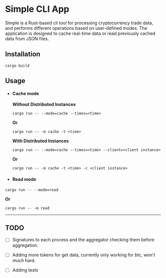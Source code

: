 # Simple CLI App

Simple is a Rust-based cli tool for processing cryptocurrency trade data, and performs different operations based on user-defined modes. The application is designed to cache real-time data or read previously cached data from JSON files.

## Installation
```
cargo build
```


## Usage 

+ #### Cache mode
    **Without Distributed Instances**
    ```
    cargo run -- --mode=cache --times=<time> 
    ```
     **Or**
    ```
    cargo run -- -m cache -t <time> 
    ```
    **With Distributed Instances**
    ```
    cargo run -- --mode=cache --times=<time> --client=<client instance>
    ```
    **Or**
    ```
    cargo run -- -m cache -t <time> -c <client instance>
    ```

+ #### Read mode
```
cargo run -- --mode=read
```
**Or**

```
cargo run -- -m read
```
***
## TODO
+ [ ] Signatures to each process and the aggregator checking them before aggregation.
+ [ ] Adding more tokens for get data, currently only working for btc, won't much hard.
+ [ ] Adding tests

